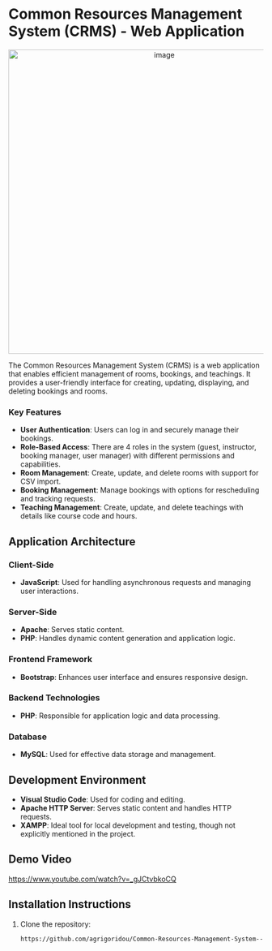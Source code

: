 # Common Resources Management System (CRMS) - Web Application

<div align="center">
    <img src="https://github.com/user-attachments/assets/34490f84-6c5d-40c6-bc8a-bef7758411ed" alt="image" width="600">
</div>


The Common Resources Management System (CRMS) is a web application that enables efficient management of rooms, bookings, and teachings. It provides a user-friendly interface for creating, updating, displaying, and deleting bookings and rooms.

### Key Features

- **User Authentication**: Users can log in and securely manage their bookings.
- **Role-Based Access**: There are 4 roles in the system (guest, instructor, booking manager, user manager) with different permissions and capabilities.
- **Room Management**: Create, update, and delete rooms with support for CSV import.
- **Booking Management**: Manage bookings with options for rescheduling and tracking requests.
- **Teaching Management**: Create, update, and delete teachings with details like course code and hours.

## Application Architecture

### Client-Side
- **JavaScript**: Used for handling asynchronous requests and managing user interactions.

### Server-Side
- **Apache**: Serves static content.
- **PHP**: Handles dynamic content generation and application logic.

### Frontend Framework
- **Bootstrap**: Enhances user interface and ensures responsive design.

### Backend Technologies
- **PHP**: Responsible for application logic and data processing.

### Database
- **MySQL**: Used for effective data storage and management.

## Development Environment
- **Visual Studio Code**: Used for coding and editing.
- **Apache HTTP Server**: Serves static content and handles HTTP requests.
- **XAMPP**: Ideal tool for local development and testing, though not explicitly mentioned in the project.

## Demo Video
https://www.youtube.com/watch?v=_gJCtvbkoCQ

## Installation Instructions

1. Clone the repository:
   ```bash
   https://github.com/agrigoridou/Common-Resources-Management-System---Web-Application.git
